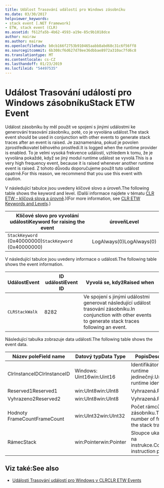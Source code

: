 ```yaml
---
title: Událost Trasování událostí pro Windows zásobníku
ms.date: 03/30/2017
helpviewer_keywords:
- stack event [.NET Framework]
- ETW, stack event (CLR)
ms.assetid: f612fa5b-4b62-4593-a19e-85c9b1018dce
author: mairaw
ms.author: mairaw
ms.openlocfilehash: b0cb166f2753b910465aabb8abd68c31c6f56ff8
ms.sourcegitcommit: 6b308cf6d627d78ee36dbbae8972a310ac7fd6c8
ms.translationtype: MT
ms.contentlocale: cs-CZ
ms.lasthandoff: 01/23/2019
ms.locfileid: "54497535"
---
```

# <a name="stack-etw-event"></a><span data-ttu-id="91710-102">Událost Trasování událostí pro Windows zásobníku</span><span class="sxs-lookup"><span data-stu-id="91710-102">Stack ETW Event</span></span>
<span data-ttu-id="91710-103">Událost zásobníku by měl použít ve spojení s jinými událostmi ke generování trasování zásobníku, poté, co je vyvolána událost.</span><span class="sxs-lookup"><span data-stu-id="91710-103">The stack event should be used in conjunction with other events to generate stack traces after an event is raised.</span></span> <span data-ttu-id="91710-104">Je zaznamenána, pokud je povolen zprostředkovatel běhového prostředí.</span><span class="sxs-lookup"><span data-stu-id="91710-104">It is logged when the runtime provider is enabled.</span></span> <span data-ttu-id="91710-105">To je velmi vysoká frekvence událostí, vzhledem k tomu, že je vyvolána pokaždé, když se jiný modul runtime událost se vyvolá.</span><span class="sxs-lookup"><span data-stu-id="91710-105">This is a very high frequency event, because it is raised whenever another runtime event is raised.</span></span> <span data-ttu-id="91710-106">Z tohoto důvodu doporučujeme použít tuto událost opatrně.</span><span class="sxs-lookup"><span data-stu-id="91710-106">For this reason, we recommend that you use this event with caution.</span></span>  
  
 <span data-ttu-id="91710-107">V následující tabulce jsou uvedeny klíčové slovo a úroveň.</span><span class="sxs-lookup"><span data-stu-id="91710-107">The following table shows the keyword and level.</span></span> <span data-ttu-id="91710-108">(Další informace najdete v tématu [CLR ETW – klíčová slova a úrovně](../../../docs/framework/performance/clr-etw-keywords-and-levels.md).)</span><span class="sxs-lookup"><span data-stu-id="91710-108">(For more information, see [CLR ETW Keywords and Levels](../../../docs/framework/performance/clr-etw-keywords-and-levels.md).)</span></span>  
  
|<span data-ttu-id="91710-109">Klíčové slovo pro vyvolání události</span><span class="sxs-lookup"><span data-stu-id="91710-109">Keyword for raising the event</span></span>|<span data-ttu-id="91710-110">úroveň</span><span class="sxs-lookup"><span data-stu-id="91710-110">Level</span></span>|  
|-----------------------------------|-----------|  
|<span data-ttu-id="91710-111">`StackKeyword` (0x40000000)</span><span class="sxs-lookup"><span data-stu-id="91710-111">`StackKeyword` (0x40000000)</span></span>|<span data-ttu-id="91710-112">LogAlways(0)</span><span class="sxs-lookup"><span data-stu-id="91710-112">LogAlways(0)</span></span>|  
  
 <span data-ttu-id="91710-113">V následující tabulce jsou uvedeny informace o události.</span><span class="sxs-lookup"><span data-stu-id="91710-113">The following table shows the event information.</span></span>  
  
|<span data-ttu-id="91710-114">Událost</span><span class="sxs-lookup"><span data-stu-id="91710-114">Event</span></span>|<span data-ttu-id="91710-115">ID události</span><span class="sxs-lookup"><span data-stu-id="91710-115">Event ID</span></span>|<span data-ttu-id="91710-116">Vyvolá se, když</span><span class="sxs-lookup"><span data-stu-id="91710-116">Raised when</span></span>|  
|-----------|--------------|-----------------|  
|`CLRStackWalk`|<span data-ttu-id="91710-117">82</span><span class="sxs-lookup"><span data-stu-id="91710-117">82</span></span>|<span data-ttu-id="91710-118">Ve spojení s jinými událostmi generovat následující událost trasování zásobníku.</span><span class="sxs-lookup"><span data-stu-id="91710-118">In conjunction with other events to generate stack traces following an event.</span></span>|  
  
 <span data-ttu-id="91710-119">Následující tabulka zobrazuje data událostí.</span><span class="sxs-lookup"><span data-stu-id="91710-119">The following table shows the event data.</span></span>  
  
|<span data-ttu-id="91710-120">Název pole</span><span class="sxs-lookup"><span data-stu-id="91710-120">Field name</span></span>|<span data-ttu-id="91710-121">Datový typ</span><span class="sxs-lookup"><span data-stu-id="91710-121">Data Type</span></span>|<span data-ttu-id="91710-122">Popis</span><span class="sxs-lookup"><span data-stu-id="91710-122">Description</span></span>|  
|----------------|---------------|-----------------|  
|<span data-ttu-id="91710-123">ClrInstanceID</span><span class="sxs-lookup"><span data-stu-id="91710-123">ClrInstanceID</span></span>|<span data-ttu-id="91710-124">Windows: Uint16</span><span class="sxs-lookup"><span data-stu-id="91710-124">win:Uint16</span></span>|<span data-ttu-id="91710-125">Identifikátor modulu runtime jedinečný.</span><span class="sxs-lookup"><span data-stu-id="91710-125">Unique runtime identifier.</span></span>|  
|<span data-ttu-id="91710-126">Reserved1</span><span class="sxs-lookup"><span data-stu-id="91710-126">Reserved1</span></span>|<span data-ttu-id="91710-127">win:UInt8</span><span class="sxs-lookup"><span data-stu-id="91710-127">win:UInt8</span></span>|<span data-ttu-id="91710-128">Vyhrazená.</span><span class="sxs-lookup"><span data-stu-id="91710-128">Reserved.</span></span>|  
|<span data-ttu-id="91710-129">Vyhrazeno2</span><span class="sxs-lookup"><span data-stu-id="91710-129">Reserved2</span></span>|<span data-ttu-id="91710-130">win:UInt8</span><span class="sxs-lookup"><span data-stu-id="91710-130">win:UInt8</span></span>|<span data-ttu-id="91710-131">Vyhrazená.</span><span class="sxs-lookup"><span data-stu-id="91710-131">Reserved.</span></span>|  
|<span data-ttu-id="91710-132">Hodnoty FrameCount</span><span class="sxs-lookup"><span data-stu-id="91710-132">FrameCount</span></span>|<span data-ttu-id="91710-133">win:UInt32</span><span class="sxs-lookup"><span data-stu-id="91710-133">win:UInt32</span></span>|<span data-ttu-id="91710-134">Počet rámců v zásobníku.</span><span class="sxs-lookup"><span data-stu-id="91710-134">The number of frames in the stack trace.</span></span>|  
|<span data-ttu-id="91710-135">Rámec</span><span class="sxs-lookup"><span data-stu-id="91710-135">Stack</span></span>|<span data-ttu-id="91710-136">win:Pointer</span><span class="sxs-lookup"><span data-stu-id="91710-136">win:Pointer</span></span>|<span data-ttu-id="91710-137">Sloupce ukazatele na instrukce.</span><span class="sxs-lookup"><span data-stu-id="91710-137">Columns of instruction pointers.</span></span>|  
  
## <a name="see-also"></a><span data-ttu-id="91710-138">Viz také:</span><span class="sxs-lookup"><span data-stu-id="91710-138">See also</span></span>
- [<span data-ttu-id="91710-139">Události Trasování událostí pro Windows v CLR</span><span class="sxs-lookup"><span data-stu-id="91710-139">CLR ETW Events</span></span>](../../../docs/framework/performance/clr-etw-events.md)
